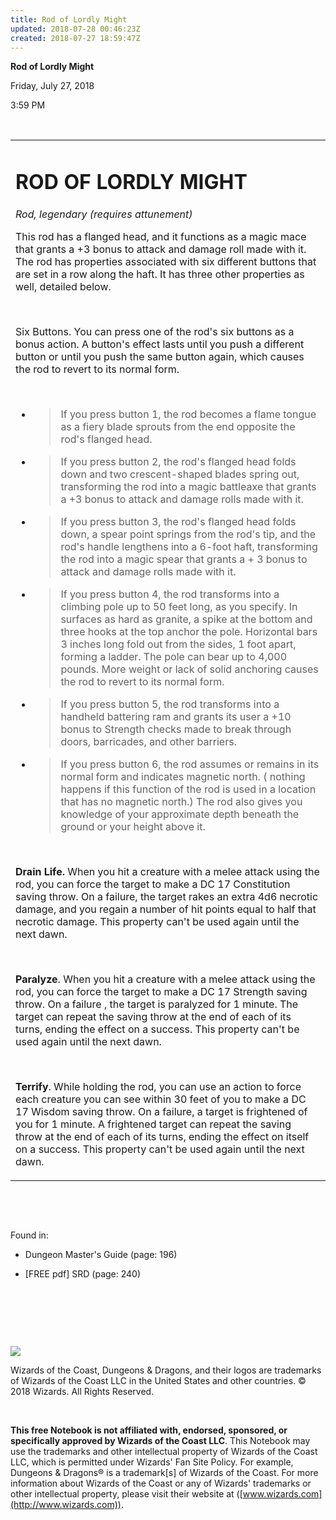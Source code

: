 ```yaml
---
title: Rod of Lordly Might
updated: 2018-07-28 00:46:23Z
created: 2018-07-27 18:59:47Z
---
```


**Rod of Lordly Might**

Friday, July 27, 2018

3:59 PM

 

<table><tbody><tr class="odd"><td><h1 id="rod-of-lordly-might"><strong>ROD OF LORDLY MIGHT</strong></h1><p><em>Rod, legendary (requires attunement)</em></p><p>This rod has a flanged head, and it functions as a magic mace that grants a +3 bonus to attack and damage roll made with it. The rod has properties associated with six different buttons that are set in a row along the haft. It has three other properties as well, detailed below.</p><p> </p><p>Six Buttons. You can press one of the rod's six buttons as a bonus action. A button's effect lasts until you push a different button or until you push the same button again, which causes the rod to revert to its normal form.</p><p> </p><ul><li><blockquote><p>If you press button 1, the rod becomes a flame tongue as a fiery blade sprouts from the end opposite the rod's flanged head.</p></blockquote></li><li><blockquote><p>If you press button 2, the rod's flanged head folds down and two crescent-shaped blades spring out, transforming the rod into a magic battleaxe that grants a +3 bonus to attack and damage rolls made with it.</p></blockquote></li><li><blockquote><p>If you press button 3, the rod's flanged head folds down, a spear point springs from the rod's tip, and the rod's handle lengthens into a 6-foot haft, transforming the rod into a magic spear that grants a + 3 bonus to attack and damage rolls made with it.</p></blockquote></li><li><blockquote><p>If you press button 4, the rod transforms into a climbing pole up to 50 feet long, as you specify. In surfaces as hard as granite, a spike at the bottom and three hooks at the top anchor the pole. Horizontal bars 3 inches long fold out from the sides, 1 foot apart, forming a ladder. The pole can bear up to 4,000 pounds. More weight or lack of solid anchoring causes the rod to revert to its normal form.</p></blockquote></li><li><blockquote><p>If you press button 5, the rod transforms into a handheld battering ram and grants its user a +10 bonus to Strength checks made to break through doors, barricades, and other barriers.</p></blockquote></li><li><blockquote><p>If you press button 6, the rod assumes or remains in its normal form and indicates magnetic north. ( nothing happens if this function of the rod is used in a location that has no magnetic north.) The rod also gives you knowledge of your approximate depth beneath the ground or your height above it.</p></blockquote></li></ul><p> </p><p><strong>Drain Life.</strong> When you hit a creature with a melee attack using the rod, you can force the target to make a DC 17 Constitution saving throw. On a failure, the target rakes an extra 4d6 necrotic damage, and you regain a number of hit points equal to half that necrotic damage. This property can't be used again until the next dawn.</p><p> </p><p><strong>Paralyze</strong>. When you hit a creature with a melee attack using the rod, you can force the target to make a DC 17 Strength saving throw. On a failure , the target is paralyzed for 1 minute. The target can repeat the saving throw at the end of each of its turns, ending the effect on a success. This property can't be used again until the next dawn.</p><p> </p><p><strong>Terrify</strong>. While holding the rod, you can use an action to force each creature you can see within 30 feet of you to make a DC 17 Wisdom saving throw. On a failure, a target is frightened of you for 1 minute. A frightened target can repeat the saving throw at the end of each of its turns, ending the effect on itself on a success. This property can't be used again until the next dawn.</p></td></tr></tbody></table>

 

 

Found in:

-   Dungeon Master's Guide (page: 196)

-   \[FREE pdf\] SRD (page: 240)

 

 

 

![](tmp\media\image1.png)

Wizards of the Coast, Dungeons & Dragons, and their logos are trademarks of Wizards of the Coast LLC in the United States and other countries. © 2018 Wizards. All Rights Reserved.

 

**This free Notebook is not affiliated with, endorsed, sponsored, or specifically approved by Wizards of the Coast LLC**. This Notebook may use the trademarks and other intellectual property of Wizards of the Coast LLC, which is permitted under Wizards' Fan Site Policy. For example, Dungeons & Dragons® is a trademark\[s\] of Wizards of the Coast. For more information about Wizards of the Coast or any of Wizards' trademarks or other intellectual property, please visit their website at ([www.wizards.com](http://www.wizards.com)).
